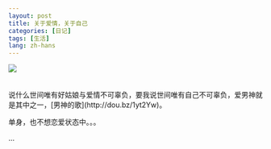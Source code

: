 ```yaml
---
layout: post
title: 关于爱情，关于自己
categories: [日记]
tags: [生活]
lang: zh-hans
---
```



<div><img src="{{ site.BASE_PATH }}/images/20140617.jpg" /> </div>

<br>
<br>
说什么世间唯有好姑娘与爱情不可辜负，要我说世间唯有自己不可辜负，爱男神就是其中之一，[男神的歌](http://dou.bz/1yt2Yw)。

单身，也不想恋爱状态中。。。

...
